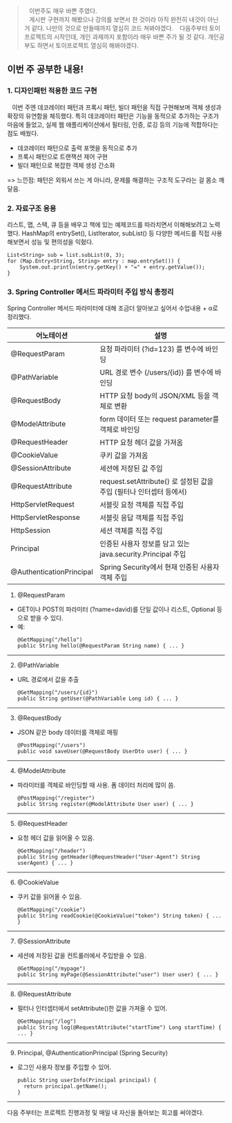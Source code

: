 <blockquote>
<p>&ensp; 이번주도 매우 바쁜 주였다.<br />&ensp; 게시판 구현까지 해봤으나 강의를 보면서 한 것이라 아직 완전히 내것이 아닌 거 같다. 나만의 것으로 만들때까지 열심히 코드 쳐봐야겠다. 
    &ensp; 다음주부터 토이프로젝트의 시작인데, 개인 과제까지 포함이라 매우 바쁜 주가 될 것 같다. 개인공부도 하면서 토이프로젝트 열심히 해봐야겠다.</p>
</blockquote>
<h2 id="이번-주-공부한-내용">이번 주 공부한 내용!</h2>
<h3 id="1-디자인패턴-적용한-코드-구현">1. 디자인패턴 적용한 코드 구현</h3>
<p>&ensp; 이번 주엔 데코레이터 패턴과 프록시 패턴, 빌더 패턴을 직접 구현해보며 객체 생성과 확장의 유연함을 체득했다.
특히 데코레이터 패턴은 기능을 동적으로 추가하는 구조가 마음에 들었고, 실제 웹 애플리케이션에서 필터링, 인증, 로깅 등의 기능에 적합하다는 점도 배웠다.</p>
<ul>
<li>데코레이터 패턴으로 출력 포맷을 동적으로 추가</li>
<li>프록시 패턴으로 트랜잭션 제어 구현</li>
<li>빌더 패턴으로 복잡한 객체 생성 간소화</li>
</ul>
<p>=&gt; 느낀점: 패턴은 외워서 쓰는 게 아니라, 문제를 해결하는 구조적 도구라는 걸 몸소 깨달음. </p>
<h3 id="2-자료구조-응용">2. 자료구조 응용</h3>
<p>리스트, 맵, 스택, 큐 등을 배우고 책에 있는 예제코드를 따라치면서 이해해보려고 노력했다. 
HashMap의 entrySet(), ListIterator, subList() 등 다양한 메서드를 직접 사용해보면서 성능 및 편의성을 익혔다.</p>
<pre><code class="language-java">List&lt;String&gt; sub = list.subList(0, 3);
for (Map.Entry&lt;String, String&gt; entry : map.entrySet()) {
    System.out.println(entry.getKey() + &quot;=&quot; + entry.getValue());
}</code></pre>
<h3 id="3-spring-controller-메서드-파라미터-주입-방식-총정리">3. Spring Controller 메서드 파라미터 주입 방식 총정리</h3>
<p>Spring Controller 메서드 파라미터에 대해 조금더 알아보고 싶어서 수업내용 + α로 정리했다.</p>
<table>
<thead>
<tr>
<th>어노테이션</th>
<th>설명</th>
</tr>
</thead>
<tbody><tr>
<td>@RequestParam</td>
<td>요청 파라미터 (?id=123) 를 변수에 바인딩</td>
</tr>
<tr>
<td>@PathVariable</td>
<td>URL 경로 변수 (/users/{id}) 를 변수에 바인딩</td>
</tr>
<tr>
<td>@RequestBody</td>
<td>HTTP 요청 body의 JSON/XML 등을 객체로 변환</td>
</tr>
<tr>
<td>@ModelAttribute</td>
<td>form 데이터 또는 request parameter를 객체로 바인딩</td>
</tr>
<tr>
<td>@RequestHeader</td>
<td>HTTP 요청 헤더 값을 가져옴</td>
</tr>
<tr>
<td>@CookieValue</td>
<td>쿠키 값을 가져옴</td>
</tr>
<tr>
<td>@SessionAttribute</td>
<td>세션에 저장된 값 주입</td>
</tr>
<tr>
<td>@RequestAttribute</td>
<td>request.setAttribute() 로 설정된 값을 주입 (필터나 인터셉터 등에서)</td>
</tr>
<tr>
<td>HttpServletRequest</td>
<td>서블릿 요청 객체를 직접 주입</td>
</tr>
<tr>
<td>HttpServletResponse</td>
<td>서블릿 응답 객체를 직접 주입</td>
</tr>
<tr>
<td>HttpSession</td>
<td>세션 객체를 직접 주입</td>
</tr>
<tr>
<td>Principal</td>
<td>인증된 사용자 정보를 담고 있는 java.security.Principal 주입</td>
</tr>
<tr>
<td>@AuthenticationPrincipal</td>
<td>Spring Security에서 현재 인증된 사용자 객체 주입</td>
</tr>
</tbody></table>
<ol>
<li>@RequestParam</li>
</ol>
<ul>
<li>GET이나 POST의 파라미터 (?name=david)를 단일 값이나 리스트, Optional 등으로 받을 수 있다.</li>
<li>예:<pre><code class="language-java">@GetMapping(&quot;/hello&quot;)
public String hello(@RequestParam String name) { ... }</code></pre>
</li>
</ul>
<hr />
<ol start="2">
<li>@PathVariable</li>
</ol>
<ul>
<li>URL 경로에서 값을 추출<pre><code class="language-java">@GetMapping(&quot;/users/{id}&quot;)
public String getUser(@PathVariable Long id) { ... }</code></pre>
</li>
</ul>
<hr />
<ol start="3">
<li>@RequestBody</li>
</ol>
<ul>
<li>JSON 같은 body 데이터를 객체로 매핑<pre><code class="language-java">@PostMapping(&quot;/users&quot;)
public void saveUser(@RequestBody UserDto user) { ... }</code></pre>
</li>
</ul>
<hr />
<ol start="4">
<li>@ModelAttribute</li>
</ol>
<ul>
<li>파라미터를 객체로 바인딩할 때 사용. 폼 데이터 처리에 많이 씀.<pre><code class="language-java">@PostMapping(&quot;/register&quot;)
public String register(@ModelAttribute User user) { ... }</code></pre>
</li>
</ul>
<hr />
<ol start="5">
<li>@RequestHeader</li>
</ol>
<ul>
<li>요청 헤더 값을 읽어올 수 있음.<pre><code class="language-java">@GetMapping(&quot;/header&quot;)
public String getHeader(@RequestHeader(&quot;User-Agent&quot;) String userAgent) { ... }</code></pre>
</li>
</ul>
<hr />
<ol start="6">
<li>@CookieValue</li>
</ol>
<ul>
<li>쿠키 값을 읽어올 수 있음.<pre><code class="language-java">@GetMapping(&quot;/cookie&quot;)
public String readCookie(@CookieValue(&quot;token&quot;) String token) { ... }</code></pre>
</li>
</ul>
<hr />
<ol start="7">
<li>@SessionAttribute</li>
</ol>
<ul>
<li>세션에 저장된 값을 컨트롤러에서 주입받을 수 있음.<pre><code class="language-java">@GetMapping(&quot;/mypage&quot;)
public String myPage(@SessionAttribute(&quot;user&quot;) User user) { ... }</code></pre>
</li>
</ul>
<hr />
<ol start="8">
<li>@RequestAttribute</li>
</ol>
<ul>
<li>필터나 인터셉터에서 setAttribute()한 값을 가져올 수 있어.<pre><code class="language-java">@GetMapping(&quot;/log&quot;)
public String log(@RequestAttribute(&quot;startTime&quot;) Long startTime) { ... }</code></pre>
</li>
</ul>
<hr />
<ol start="9">
<li>Principal, @AuthenticationPrincipal (Spring Security)</li>
</ol>
<ul>
<li>로그인 사용자 정보를 주입할 수 있어.<pre><code class="language-java">public String userInfo(Principal principal) {
  return principal.getName();
}</code></pre>
</li>
</ul>
<hr />
<p>다음 주부터는 프로젝트 진행과정 및 매일 내 자신을 돌아보는 회고를 써야겠다. </p>